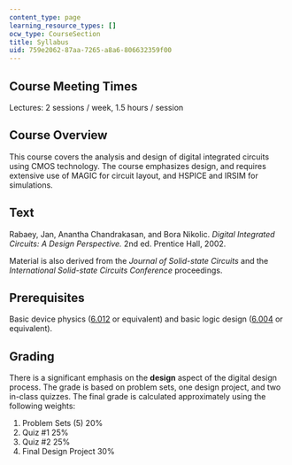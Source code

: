 ```yaml
---
content_type: page
learning_resource_types: []
ocw_type: CourseSection
title: Syllabus
uid: 759e2062-87aa-7265-a8a6-806632359f00
---
```


Course Meeting Times
--------------------

Lectures: 2 sessions / week, 1.5 hours / session

Course Overview
---------------

This course covers the analysis and design of digital integrated circuits using CMOS technology. The course emphasizes design, and requires extensive use of MAGIC for circuit layout, and HSPICE and IRSIM for simulations.

Text
----

Rabaey, Jan, Anantha Chandrakasan, and Bora Nikolic. _Digital Integrated Circuits: A Design Perspective._ 2nd ed. Prentice Hall, 2002.

Material is also derived from the _Journal of Solid-state Circuits_ and the _International Solid-state Circuits Conference_ proceedings.

Prerequisites
-------------

Basic device physics ([6.012](/courses/6-012-microelectronic-devices-and-circuits-fall-2005) or equivalent) and basic logic design ([6.004](/courses/6-004-computation-structures-spring-2009) or equivalent).

Grading
-------

There is a significant emphasis on the **design** aspect of the digital design process. The grade is based on problem sets, one design project, and two in-class quizzes. The final grade is calculated approximately using the following weights:

1.  Problem Sets (5) 20%
2.  Quiz #1 25%
3.  Quiz #2 25%
4.  Final Design Project 30%